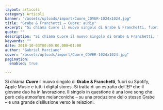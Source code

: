 ```yaml
---
layout: articoli
category: Articoli
banner: "/assets/uploads/import/Cuore_COVER-1024x1024.jpg"
title: "Grabe & Franchetti – Cuore: audio"
excerpt: "Si chiama Cuore il nuovo singolo di Grabe & Franchetti, fuori su Spotify, Apple Music e tutti i digital stores. Si tratta di un estratto dell’EP che il giovane duo ha in lavorazione. Il singolo in questione è una love song che però cela atmosfere melanconiche – su una produzione dello stesso Grabe – e [&hellip"
quote: ""
description: "Si chiama Cuore il nuovo singolo di Grabe & Franchetti, fuori su Spotify, Apple Music e tutti i digital stores. Si tratta di un estratto dell’EP che il giovane duo ha in lavorazione. Il singolo in questione è una love song che però cela atmosfere melanconiche – su una produzione dello stesso Grabe – e [&hellip"
keywords: ""
date: 2018-10-03T00:00:00.000+01:00
author: "Gabriel Marciano"
cover: "/assets/uploads/import/Cuore_COVER-1024x1024.jpg"
pagination:
  enabled: true

---
```


Si chiama **_Cuore_** il nuovo singolo di **Grabe & Franchetti**, fuori su Spotify, Apple Music e tutti i digital stores. Si tratta di un estratto dell’EP che il giovane duo ha in lavorazione. Il singolo in questione è una love song che però cela atmosfere melanconiche – su una produzione dello stesso Grabe – e una grande disillusione verso le relazioni.